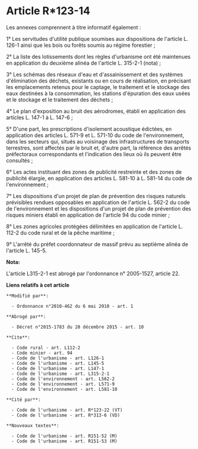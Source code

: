 # Article R*123-14

Les annexes comprennent à titre informatif également : 

1° Les servitudes d'utilité publique soumises aux dispositions de l'article L. 126-1 ainsi que les bois ou forêts soumis au
régime forestier ; 

2° La liste des lotissements dont les règles d'urbanisme ont été maintenues en application du deuxième alinéa de l'article L.
315-2-1 (nota) ; 

3° Les schémas des réseaux d'eau et d'assainissement et des systèmes d'élimination des déchets, existants ou en cours de
réalisation, en précisant les emplacements retenus pour le captage, le traitement et le stockage des eaux destinées à la
consommation, les stations d'épuration des eaux usées et le stockage et le traitement des déchets ; 

4° Le plan d'exposition au bruit des aérodromes, établi en application des articles L. 147-1 à L. 147-6 ; 

5° D'une part, les prescriptions d'isolement acoustique édictées, en application des articles L. 571-9 et L. 571-10 du code
de l'environnement, dans les secteurs qui, situés au voisinage des infrastructures de transports terrestres, sont affectés
par le bruit et, d'autre part, la référence des arrêtés préfectoraux correspondants et l'indication des lieux où ils peuvent
être consultés ; 

6° Les actes instituant des zones de publicité restreinte et des zones de publicité élargie, en application des articles L.
581-10 à L. 581-14 du code de l'environnement ; 

7° Les dispositions d'un projet de plan de prévention des risques naturels prévisibles rendues opposables en application de
l'article L. 562-2 du code de l'environnement et les dispositions d'un projet de plan de prévention des risques miniers
établi en application de l'article 94 du code minier ; 

8° Les zones agricoles protégées délimitées en application de l'article L. 112-2 du code rural et de la pêche maritime ; 

9° L'arrêté du préfet coordonnateur de massif prévu au septième alinéa de l'article L. 145-5.

**Nota:**

L'article L315-2-1 est abrogé par l'ordonnance n° 2005-1527, article 22.

**Liens relatifs à cet article**

	**Modifié par**:

	  - Ordonnance n°2010-462 du 6 mai 2010 - art. 1

	**Abrogé par**:

	  - Décret n°2015-1783 du 28 décembre 2015 - art. 10

	**Cite**:

	  - Code rural - art. L112-2
	  - Code minier - art. 94
	  - Code de l'urbanisme - art. L126-1
	  - Code de l'urbanisme - art. L145-5
	  - Code de l'urbanisme - art. L147-1
	  - Code de l'urbanisme - art. L315-2-1
	  - Code de l'environnement - art. L562-2
	  - Code de l'environnement - art. L571-9
	  - Code de l'environnement - art. L581-10

	**Cité par**:

	  - Code de l'urbanisme - art. R*123-22 (VT)
	  - Code de l'urbanisme - art. R*313-6 (VD)

	**Nouveaux textes**:

	  - Code de l'urbanisme - art. R151-52 (M)
	  - Code de l'urbanisme - art. R151-53 (M)

